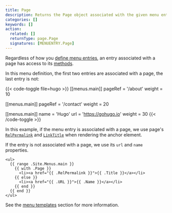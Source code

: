 ```yaml
---
title: Page
description: Returns the Page object associated with the given menu entry.
categories: []
keywords: []
action:
  related: []
  returnType: page.Page
  signatures: [MENUENTRY.Page]
---
```


Regardless of how you [define menu entries], an entry associated with a page has access to its [methods].

In this menu definition, the first two entries are associated with a page, the last entry is not:

{{< code-toggle file=hugo >}}
[[menus.main]]
pageRef = '/about'
weight = 10

[[menus.main]]
pageRef = '/contact'
weight = 20

[[menus.main]]
name = 'Hugo'
url = 'https://gohugo.io'
weight = 30
{{< /code-toggle >}}

In this example, if the menu entry is associated with a page, we use page's [`RelPermalink`] and [`LinkTitle`] when rendering the anchor element.

If the entry is not associated with a page, we use its `url` and `name` properties.

```go-html-template
<ul>
  {{ range .Site.Menus.main }}
    {{ with .Page }}
      <li><a href="{{ .RelPermalink }}">{{ .Title }}</a></li>
    {{ else }}
      <li><a href="{{ .URL }}">{{ .Name }}</a></li>
    {{ end }}
  {{ end }}
</ul>
```

See the [menu templates] section for more information.

[`LinkTitle`]: /methods/page/linktitle/
[`RelPermalink`]: /methods/page/relpermalink/
[define menu entries]: /content-management/menus/
[menu templates]: /templates/menu-templates/#page-references
[methods]: /methods/page/
